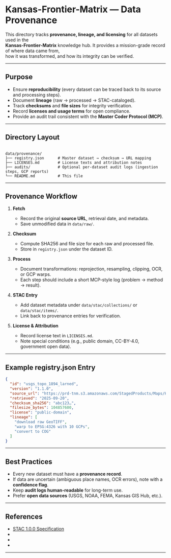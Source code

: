 # Kansas-Frontier-Matrix — Data Provenance

This directory tracks **provenance, lineage, and licensing** for all datasets used in the  
**Kansas-Frontier-Matrix** knowledge hub. It provides a mission-grade record of where data came from,  
how it was transformed, and how its integrity can be verified.

---

## Purpose

- Ensure **reproducibility** (every dataset can be traced back to its source and processing steps).
- Document **lineage** (raw → processed → STAC-cataloged).
- Track **checksums** and **file sizes** for integrity verification.
- Record **licenses and usage terms** for open compliance.
- Provide an audit trail consistent with the **Master Coder Protocol (MCP)**.

---

## Directory Layout

```

data/provenance/
├── registry.json      # Master dataset → checksum → URL mapping
├── LICENSES.md        # License texts and attribution notes
├── audits/            # Optional per-dataset audit logs (ingestion steps, GCP reports)
└── README.md          # This file

````

---

## Provenance Workflow

1. **Fetch**  
   - Record the original **source URL**, retrieval date, and metadata.  
   - Save unmodified data in `data/raw/`.

2. **Checksum**  
   - Compute SHA256 and file size for each raw and processed file.  
   - Store in `registry.json` under the dataset ID.

3. **Process**  
   - Document transformations: reprojection, resampling, clipping, OCR, or GCP warps.  
   - Each step should include a short MCP-style log (problem → method → result).

4. **STAC Entry**  
   - Add dataset metadata under `data/stac/collections/` or `data/stac/items/`.  
   - Link back to provenance entries for verification.

5. **License & Attribution**  
   - Record license text in `LICENSES.md`.  
   - Note special conditions (e.g., public domain, CC-BY-4.0, government open data).

---

## Example registry.json Entry

```json
{
  "id": "usgs_topo_1894_larned",
  "version": "1.1.0",
  "source_url": "https://prd-tnm.s3.amazonaws.com/StagedProducts/Maps/HistoricalTopo/GeoTIFF/KS/USGS_15x15_1894_Larned_Geo.tif",
  "retrieved": "2025-09-20",
  "checksum_sha256": "abc123…",
  "filesize_bytes": 104857600,
  "license": "public-domain",
  "lineage": [
    "download raw GeoTIFF",
    "warp to EPSG:4326 with 10 GCPs",
    "convert to COG"
  ]
}
````

---

## Best Practices

* Every new dataset must have a **provenance record**.
* If data are uncertain (ambiguous place names, OCR errors), note with a **confidence flag**.
* Keep **audit logs human-readable** for long-term use.
* Prefer **open data sources** (USGS, NOAA, FEMA, Kansas GIS Hub, etc.).

---

## References

* [STAC 1.0.0 Specification](https://stacspec.org/)
* [Master Coder Protocol – Scientific Method Templates]: contentReference[oaicite:4]{index=4}
* [Kansas Frontier Matrix – Design Audit]: contentReference[oaicite:5]{index=5}
* [Data Resource Analysis Report]: contentReference[oaicite:6]{index=6}

---

```

